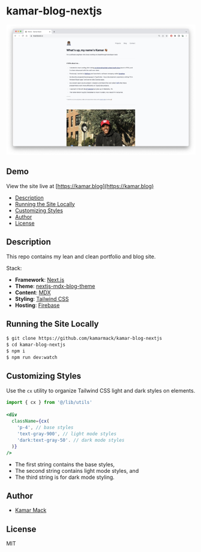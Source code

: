 # kamar-blog-nextjs

![kamar.blog homepage](https://github.com/kamarmack/markdown-imgs/blob/master/images/mackbook-io-homepage.jpg?raw=true)

## Demo

View the site live at [https://kamar.blog](https://kamar.blog)

<!-- START doctoc generated TOC please keep comment here to allow auto update -->
<!-- DON'T EDIT THIS SECTION, INSTEAD RE-RUN doctoc TO UPDATE -->

- [Description](#description)
- [Running the Site Locally](#running-the-site-locally)
- [Customizing Styles](#customizing-styles)
- [Author](#author)
- [License](#license)

<!-- END doctoc generated TOC please keep comment here to allow auto update -->

## Description

This repo contains my lean and clean portfolio and blog site.

Stack:

- **Framework**: [Next.js](https://nextjs.org/)
- **Theme**: [nextjs-mdx-blog-theme](https://github.com/alexcarpenter/nextjs-mdx-blog-theme)
- **Content**: [MDX](https://github.com/mdx-js/mdx)
- **Styling**: [Tailwind CSS](https://tailwindcss.com/)
- **Hosting**: [Firebase](https://firebase.google.com)

## Running the Site Locally

```bash
$ git clone https://github.com/kamarmack/kamar-blog-nextjs
$ cd kamar-blog-nextjs
$ npm i
$ npm run dev:watch
```

## Customizing Styles

Use the `cx` utility to organize Tailwind CSS light and dark styles on elements.

```jsx
import { cx } from '@/lib/utils'

<div
  className={cx(
    'p-4', // base styles
    'text-gray-900', // light mode styles
    'dark:text-gray-50'. // dark mode styles
  )}
/>
```

- The first string contains the base styles,
- The second string contains light mode styles, and
- The third string is for dark mode styling.

## Author

- [Kamar Mack](https://github.com/kamarmack)

## License

MIT

